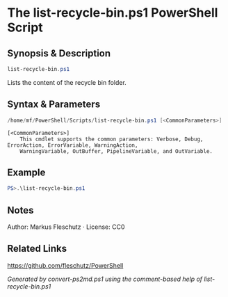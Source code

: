# The list-recycle-bin.ps1 PowerShell Script

## Synopsis & Description
```powershell
list-recycle-bin.ps1
```

Lists the content of the recycle bin folder.

## Syntax & Parameters
```powershell
/home/mf/PowerShell/Scripts/list-recycle-bin.ps1 [<CommonParameters>]
```

```
[<CommonParameters>]
    This cmdlet supports the common parameters: Verbose, Debug, ErrorAction, ErrorVariable, WarningAction, 
    WarningVariable, OutBuffer, PipelineVariable, and OutVariable.
```

## Example
```powershell
PS>.\list-recycle-bin.ps1
```


## Notes
Author: Markus Fleschutz · License: CC0

## Related Links
https://github.com/fleschutz/PowerShell

*Generated by convert-ps2md.ps1 using the comment-based help of list-recycle-bin.ps1*
